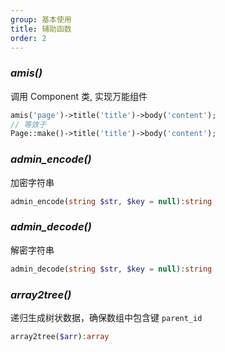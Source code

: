 ```yaml
---
group: 基本使用
title: 辅助函数
order: 2
---
```


### _amis()_

调用 Component 类, 实现万能组件

```php
amis('page')->title('title')->body('content');
// 等效于
Page::make()->title('title')->body('content');
```

### _admin_encode()_

加密字符串

```php
admin_encode(string $str, $key = null):string
```

### _admin_decode()_

解密字符串

```php
admin_decode(string $str, $key = null):string
```

### _array2tree()_

递归生成树状数据，确保数组中包含键 `parent_id`

```php
array2tree($arr):array
```
